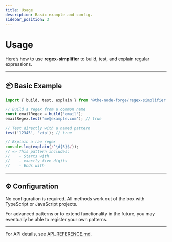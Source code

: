 ```yaml
---
title: Usage
description: Basic example and config.
sidebar_position: 3
---
```


# Usage

Here’s how to use **regex-simplifier** to build, test, and explain regular
expressions.

---

## 📦 Basic Example

```ts
import { build, test, explain } from '@the-node-forge/regex-simplifier';

// Build a regex from a common name
const emailRegex = build('email');
emailRegex.test('me@example.com'); // true

// Test directly with a named pattern
test('12345', 'zip'); // true

// Explain a raw regex
console.log(explain(/^\d{5}$/));
// => This pattern includes:
//    - Starts with
//    - exactly five digits
//    - Ends with
```

---

## ⚙️ Configuration

No configuration is required. All methods work out of the box with TypeScript or
JavaScript projects.

For advanced patterns or to extend functionality in the future, you may eventually be
able to register your own patterns.

---

For API details, see [API_REFERENCE.md](./API_REFERENCE.md).
